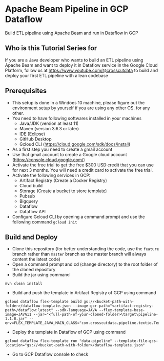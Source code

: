 # Apache Beam Pipeline in GCP Dataflow
Build ETL pipeline using Apache Beam and run in Dataflow in GCP

## Who is this Tutorial Series for
If you are a Java developer who wants to build an ETL pipeline using Apache Beam and want to deploy it in Dataflow service in the Google Cloud Platform, follow us at https://www.youtube.com/@crosscutdata to build and deploy your first ETL pipeline with a lean codebase

## Prerequisites
- This setup is done in a Windoes 10 machine, please figure out the environment setup by yourself if you are using any other OS. for any other.
- You need to have following softwares installed in your machines
  - Java/JDK (version at least 11)
  - Maven  (version 3.6.3 or later)
  - IDE (Eclipse)
  - GitHub Desktop
  - Gcloud CLI (https://cloud.google.com/sdk/docs/install)
- As a first step you need to create a gmail account
- Use that gmail account to create a Google cloud account (https://console.cloud.google.com/)
- Activate the free trial to get the free $300 USD credit that you can use for next 3 months. You will need a credit card to activate the free trial.
- Activate the following services in GCP:
  - Artifact Registry (Create a Docker Registry)
  - Cloud build
  - Storage (Create a bucket to store template)
  - Pubsub
  - Bigquery
  - Dataflow
  - Dataflow API
- Configure Gcloud CLI by opening a command prompt and use the following command ```gcloud init```

## Build and Deploy
- Clone this repository (for better understanding the code, use the ```feature``` branch rather than ```master``` branch as the master branch will always content the latest code)
- Open a command prompt and cd (change directory) to the root folder of the cloned repository
- Build the jar using command 
```
mvn clean install
```
- Build and push the template in Artifact Registry of GCP using command 
```
gcloud dataflow flex-template build gs://<bucket-path-with-folder>/dataflow-template.json --image-gcr-path="<artifact-registry-path>/dataflow:latest" --sdk-language=JAVA --flex-template-base-image=JAVA11 --jar="<full-path-of-your-cloned-folder>\target\pipeline-1.1.0.jar" --env=FLEX_TEMPLATE_JAVA_MAIN_CLASS="com.crosscutdata.pipeline.textio.TextIOPipeline"
```
- Deploy the template in Dataflow of GCP using command 
```
gcloud dataflow flex-template run "data-pipeline" --template-file-gcs-location="gs://<bucket-path-with-folder>/dataflow-template.json"
```
- Go to GCP Dataflow console to check
